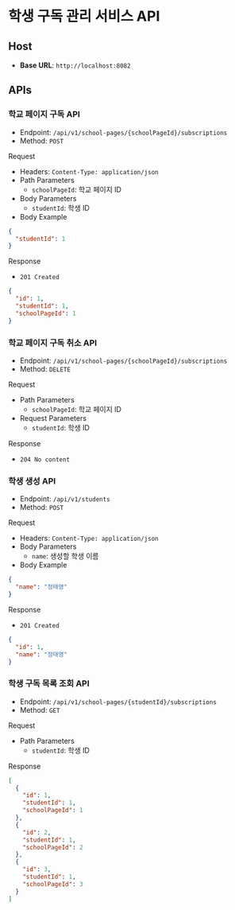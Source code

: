 # 학생 구독 관리 서비스 API

## Host
- **Base URL**: `http://localhost:8082`

## APIs
### 학교 페이지 구독 API
- Endpoint: `/api/v1/school-pages/{schoolPageId}/subscriptions`
- Method: `POST`

Request
- Headers: `Content-Type: application/json`
- Path Parameters
  - `schoolPageId`: 학교 페이지 ID
- Body Parameters
  - `studentId`: 학생 ID
- Body Example
```json
{
  "studentId": 1
}
```

Response
- `201 Created`
```json
{
  "id": 1,
  "studentId": 1,
  "schoolPageId": 1
}
```

### 학교 페이지 구독 취소 API
- Endpoint: `/api/v1/school-pages/{schoolPageId}/subscriptions`
- Method: `DELETE`

Request
- Path Parameters
  - `schoolPageId`: 학교 페이지 ID
- Request Parameters
  - `studentId`: 학생 ID

Response
- `204 No content`

### 학생 생성 API
- Endpoint: `/api/v1/students`
- Method: `POST`

Request
- Headers: `Content-Type: application/json`
- Body Parameters
  - `name`: 생성할 학생 이름
- Body Example
```json
{
  "name": "정태영"
}
```

Response
- `201 Created`
```json
{
  "id": 1,
  "name": "정태영"
}
```

### 학생 구독 목록 조회 API
- Endpoint: `/api/v1/school-pages/{studentId}/subscriptions`
- Method: `GET`

Request
- Path Parameters
  - `studentId`: 학생 ID

Response
```json
[
  {
    "id": 1,
    "studentId": 1,
    "schoolPageId": 1
  },
  {
    "id": 2,
    "studentId": 1,
    "schoolPageId": 2
  },
  {
    "id": 3,
    "studentId": 1,
    "schoolPageId": 3
  }    
]
```
